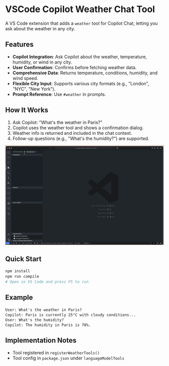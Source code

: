 # VSCode Copilot Weather Chat Tool

A VS Code extension that adds a `weather` tool for Copilot Chat, letting you ask about the weather in any city.

## Features

- **Copilot Integration**: Ask Copilot about the weather, temperature, humidity, or wind in any city.
- **User Confirmation**: Confirms before fetching weather data.
- **Comprehensive Data**: Returns temperature, conditions, humidity, and wind speed.
- **Flexible City Input**: Supports various city formats (e.g., "London", "NYC", "New York").
- **Prompt Reference**: Use `#weather` in prompts.

## How It Works

1. Ask Copilot: "What's the weather in Paris?"
2. Copilot uses the weather tool and shows a confirmation dialog.
3. Weather info is returned and included in the chat context.
4. Follow-up questions (e.g., "What's the humidity?") are supported.

![Demo](assets/demo.gif)

## Quick Start

```bash
npm install
npm run compile
# Open in VS Code and press F5 to run
```

## Example

```
User: What's the weather in Paris?
Copilot: Paris is currently 25°C with cloudy conditions...
User: What's the humidity?
Copilot: The humidity in Paris is 70%.
```

## Implementation Notes

- Tool registered in `registerWeatherTools()`
- Tool config in `package.json` under `languageModelTools`
